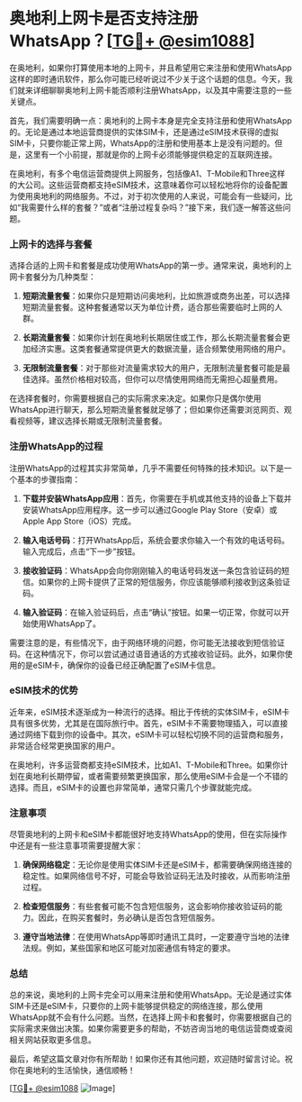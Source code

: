 # 奥地利上网卡是否支持注册WhatsApp？[[TG💪+ @esim1088](https://t.me/s/esim1088)]

在奥地利，如果你打算使用本地的上网卡，并且希望用它来注册和使用WhatsApp这样的即时通讯软件，那么你可能已经听说过不少关于这个话题的信息。今天，我们就来详细聊聊奥地利上网卡能否顺利注册WhatsApp，以及其中需要注意的一些关键点。

首先，我们需要明确一点：奥地利的上网卡本身是完全支持注册和使用WhatsApp的。无论是通过本地运营商提供的实体SIM卡，还是通过eSIM技术获得的虚拟SIM卡，只要你能正常上网，WhatsApp的注册和使用基本上是没有问题的。但是，这里有一个小前提，那就是你的上网卡必须能够提供稳定的互联网连接。

在奥地利，有多个电信运营商提供上网服务，包括像A1、T-Mobile和Three这样的大公司。这些运营商都支持eSIM技术，这意味着你可以轻松地将你的设备配置为使用奥地利的网络服务。不过，对于初次使用的人来说，可能会有一些疑问，比如“我需要什么样的套餐？”或者“注册过程复杂吗？”接下来，我们逐一解答这些问题。

### 上网卡的选择与套餐

选择合适的上网卡和套餐是成功使用WhatsApp的第一步。通常来说，奥地利的上网卡套餐分为几种类型：

1. **短期流量套餐**：如果你只是短期访问奥地利，比如旅游或商务出差，可以选择短期流量套餐。这种套餐通常以天为单位计费，适合那些需要临时上网的人群。
   
2. **长期流量套餐**：如果你计划在奥地利长期居住或工作，那么长期流量套餐会更加经济实惠。这类套餐通常提供更大的数据流量，适合频繁使用网络的用户。

3. **无限制流量套餐**：对于那些对流量需求较大的用户，无限制流量套餐可能是最佳选择。虽然价格相对较高，但你可以尽情使用网络而无需担心超量费用。

在选择套餐时，你需要根据自己的实际需求来决定。如果你只是偶尔使用WhatsApp进行聊天，那么短期流量套餐就足够了；但如果你还需要浏览网页、观看视频等，建议选择长期或无限制流量套餐。

### 注册WhatsApp的过程

注册WhatsApp的过程其实非常简单，几乎不需要任何特殊的技术知识。以下是一个基本的步骤指南：

1. **下载并安装WhatsApp应用**：首先，你需要在手机或其他支持的设备上下载并安装WhatsApp应用程序。这一步可以通过Google Play Store（安卓）或Apple App Store（iOS）完成。

2. **输入电话号码**：打开WhatsApp后，系统会要求你输入一个有效的电话号码。输入完成后，点击“下一步”按钮。

3. **接收验证码**：WhatsApp会向你刚刚输入的电话号码发送一条包含验证码的短信。如果你的上网卡提供了正常的短信服务，你应该能够顺利接收到这条验证码。

4. **输入验证码**：在输入验证码后，点击“确认”按钮。如果一切正常，你就可以开始使用WhatsApp了。

需要注意的是，有些情况下，由于网络环境的问题，你可能无法接收到短信验证码。在这种情况下，你可以尝试通过语音通话的方式接收验证码。此外，如果你使用的是eSIM卡，确保你的设备已经正确配置了eSIM卡信息。

### eSIM技术的优势

近年来，eSIM技术逐渐成为一种流行的选择。相比于传统的实体SIM卡，eSIM卡具有很多优势，尤其是在国际旅行中。首先，eSIM卡不需要物理插入，可以直接通过网络下载到你的设备中。其次，eSIM卡可以轻松切换不同的运营商和服务，非常适合经常更换国家的用户。

在奥地利，许多运营商都支持eSIM技术，比如A1、T-Mobile和Three。如果你计划在奥地利长期停留，或者需要频繁更换国家，那么使用eSIM卡会是一个不错的选择。而且，eSIM卡的设置也非常简单，通常只需几个步骤就能完成。

### 注意事项

尽管奥地利的上网卡和eSIM卡都能很好地支持WhatsApp的使用，但在实际操作中还是有一些注意事项需要提醒大家：

1. **确保网络稳定**：无论你是使用实体SIM卡还是eSIM卡，都需要确保网络连接的稳定性。如果网络信号不好，可能会导致验证码无法及时接收，从而影响注册过程。

2. **检查短信服务**：有些套餐可能不包含短信服务，这会影响你接收验证码的能力。因此，在购买套餐时，务必确认是否包含短信服务。

3. **遵守当地法律**：在使用WhatsApp等即时通讯工具时，一定要遵守当地的法律法规。例如，某些国家和地区可能对加密通信有特定的要求。

### 总结

总的来说，奥地利的上网卡完全可以用来注册和使用WhatsApp。无论是通过实体SIM卡还是eSIM卡，只要你的上网卡能够提供稳定的网络连接，那么使用WhatsApp就不会有什么问题。当然，在选择上网卡和套餐时，你需要根据自己的实际需求来做出决策。如果你需要更多的帮助，不妨咨询当地的电信运营商或查阅相关网站获取更多信息。

最后，希望这篇文章对你有所帮助！如果你还有其他问题，欢迎随时留言讨论。祝你在奥地利的生活愉快，通信顺畅！

[[TG💪+ @esim1088](https://t.me/s/esim1088) ![Image](https://i.postimg.cc/4NQfJmqS/Snipaste-2025-05-13-00-14-12.png)]